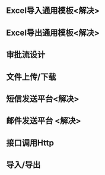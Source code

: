 ## Excel导入通用模板<解决>

## Excel导出通用模板<解决>

## 审批流设计

## 文件上传/下载

## 短信发送平台<解决>

## 邮件发送平台 <解决>

## 接口调用Http

## 导入/导出